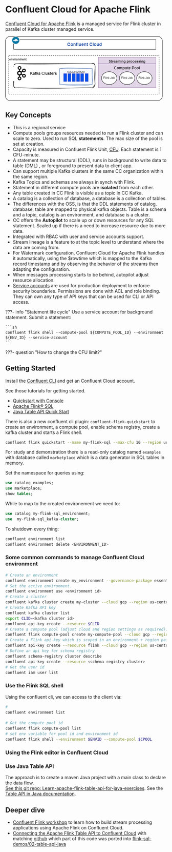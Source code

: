 # Confluent Cloud for Apache Flink

[Confluent Cloud for Apache Flink](https://docs.confluent.io/cloud/current/flink/overview.html) is a managed service for Flink cluster in parallel of Kafka cluster managed service.

![](./diagrams/ccloud-flink.drawio.png)

## Key Concepts

* This is a regional service
* Compute pools groups resources needed to run a Flink cluster and can scale to zero. Used to run SQL **statements**. The max size of the pool is set at creation.
* Capacity is measured in Confluent Flink Unit, [CFU](). Each statement is 1 CFU-minute.
* A statement may be structural (DDL), runs in background to write data to table (DML) , or foreground to present data to client app.
* Can support multiple Kafka clusters in the same CC organization within the same region.
* Kafka Topics and schemas are always in synch with Flink.
* Statement in different compute pools are **isolated** from each other. 
* Any table created in CC Flink is visible as a topic in CC Kafka.
* A catalog is a collection of database, a database is a collection of tables.
* The differences with the OSS, is that the DDL statements of catalog, database, table are mapped to physical kafka objects. Table is a schema and a topic, catalog is an environment, and database is a cluster.
* CC offers the **Autopilot** to scale up or down resources for any SQL statement. Scaled up if there is a need to increase resource due to more data.
* Integrated with RBAC with user and service accounts support.
* Stream lineage is a feature to at the topic level to understand where the data are coming from. 
* For Watermark configuration, Confluent Cloud for Apache Flink handles it automatically, using the $rowtime which is mapped to the Kafka record timestamp and by observing the behavior of the streams then adapting the configuration.
* When messages processing starts to be behind, autopilot adjust resource allocation.
* [Service accounts](https://docs.confluent.io/cloud/current/security/authenticate/workload-identities/service-accounts/overview.html#service-accounts) are used for production deployment to enforce security boundaries. Permissions are done with ACL and role binding. They can own any type of API keys that can be used for CLI or API access.

???- info "Statement life cycle"
    Use a service account for background statement.
    Submit a statement:

    ```sh
    confluent flink shell --compute-pool ${COMPUTE_POOL_ID} --environment ${ENV_ID} --service-account
    ```

???- question "How to change the CFU limit?"


## Getting Started

Install the [Confluent CLI](https://docs.confluent.io/confluent-cli/current/overview.html) and get an Confluent Cloud account. 

See those tutorials for getting started.

* [Quickstart with Console](https://docs.confluent.io/cloud/current/flink/get-started/quick-start-cloud-console.html)
* [Apache Flink® SQL](https://developer.confluent.io/courses/flink-sql/overview/)
* [Java Table API Quick Start](https://docs.confluent.io/cloud/current/flink/get-started/quick-start-java-table-api.html)

There is also a new confluent cli plugin: `confluent-flink-quickstart` to create an environment, a compute pool, enable schema registry, create a kafka cluster and starts a Flink shell. 

```sh
confluent flink quickstart --name my-flink-sql --max-cfu 10 --region us-west-2 --cloud aws
```

For study and demonstration there is a read-only catalog named `examples` with database called `marketplace` which is a data generator in SQL tables in memory. 

Set the namespace for queries using:

```sql
use catalog examples;
use marketplace;
show tables;
```

While to map to the created environement we need to:

```sql
use catalog my-flink-sql_environment;
use  my-flink-sql_kafka-cluster;
```

To shutdown every thing:

```sh
confluent environment list
confluent environment delete <ENVIRONMENT_ID>
```

### Some common commands to manage Confluent Cloud environment

```sh
# Create an environment
confluent environment create my_environment --governance-package essentials
# Set the active environment.
confluent environment use <environment id>
# Create a cluster
confluent kafka cluster create my-cluster --cloud gcp --region us-central1 --type basic
# Create Kafka API key
confluent kafka cluster list
export CLID=<kafka cluster id>
confluent api-key create --resource $CLID
# Create a compute pool (adjust cloud and region settings as required).
confluent flink compute-pool create my-compute-pool --cloud gcp --region us-central1 --max-cfu 10
# Create a Flink api key which is scoped in an environment + region pair
confluent api-key create --resource flink --cloud gcp --region us-central1
# Define an api key for schema registry
confluent schema-registry cluster describe
confluent api-key create --resource <schema registry cluster>
# Get the user id
confluent iam user list
```

### Use the Flink SQL shell

Using the confluent cli, we can access to the client via:

```sh
#  
confluent environment list

# Get the compute pool id
confluent flink compute-pool list
# set env variable for pool id and environment id
confluent flink shell --environment $ENVID --compute-pool $CPOOL
```

### Using the Flink editor in Confluent Cloud

### Use Java Table API

The approach is to create a maven Java project with a main class to declare the data flow.  
[See this git repo: Learn-apache-flink-table-api-for-java-exercises](https://github.com/confluentinc/learn-apache-flink-table-api-for-java-exercises). See the [Table API in Java documentation](https://docs.confluent.io/cloud/current/flink/reference/table-api.html).


## Deeper dive

* [Confluent Flink workshop](https://github.com/confluentinc/commercial-workshops/tree/master/series-getting-started-with-cc/workshop-flink) to learn how to build stream processing applications using Apache Flink on Confluent Cloud.
* [Connecting the Apache Flink Table API to Confluent Cloud](https://developer.confluent.io/courses/flink-table-api-java/exercise-connecting-to-confluent-cloud/) with matching [github](https://github.com/confluentinc/learn-apache-flink-table-api-for-java-exercises) which part of this code was ported into [flink-sql-demos/02-table-api-java](https://github.com/jbcodeforce/flink-studies/tree/master/flink-sql-demos/02-table-api-java)